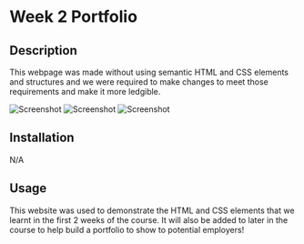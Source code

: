 # Week 2 Portfolio

## Description
This webpage was made without using semantic HTML and CSS elements and structures and we were required to make changes to meet those requirements and make it more ledgible.
    
![Screenshot](https://user-images.githubusercontent.com/109792980/187052359-e0123f8b-5261-43f8-99ba-7ec66ddf294a.png)
![Screenshot](https://user-images.githubusercontent.com/109792980/187052415-1d117b3d-b92e-4ea1-a300-436133cdbe2e.png)
![Screenshot](https://user-images.githubusercontent.com/109792980/187052427-f6bb0091-3d8e-4ced-a320-54ad1a3f9ef7.png)

## Installation
N/A

## Usage
This website was used to demonstrate the HTML and CSS elements that we learnt in the first 2 weeks of the course. It will also be added to later in the course to help build a portfolio to show to potential employers!
